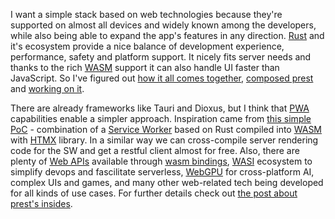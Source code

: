 I want a simple stack based on web technologies because they're supported on almost all devices and widely known among the developers, while also being able to expand the app's features in any direction. [Rust](https://www.rust-lang.org/) and it's ecosystem provide a nice balance of development experience, performance, safety and platform support. It nicely fits server needs and thanks to the rich [WASM](https://webassembly.org/) support it can also handle UI faster than JavaScript. So I've figured out [how it all comes together](https://edezhic.medium.com/reliable-software-engineering-with-rust-5bb4553b5d54), [composed prest](https://prest.blog/inside) and [working on it](https://prest.blog/roadmap).

There are already frameworks like Tauri and Dioxus, but I think that [PWA](https://web.dev/what-are-pwas/) capabilities enable a simpler approach. Inspiration came from [this simple PoC](https://github.com/richardanaya/wasm-service) - combination of a [Service Worker](https://developer.mozilla.org/en-US/docs/Web/API/Service_Worker_API) based on Rust compiled into [WASM](https://webassembly.org/) with [HTMX](https://htmx.org/) library. In a similar way we can cross-compile server rendering code for the SW and get a restful client almost for free. Also, there are plenty of [Web APIs](https://fugu-tracker.web.app/) available through [wasm bindings](https://github.com/rustwasm/wasm-bindgen), [WASI](https://github.com/bytecodealliance/wasmtime/blob/main/docs/WASI-intro.md) ecosystem to simplify devops and fascilitate serverless, [WebGPU](https://developer.chrome.com/blog/webgpu-io2023/) for cross-platform AI, complex UIs and games, and many other web-related tech being developed for all kinds of use cases. For further details check out [the post about prest's insides](https://prest.blog/inside).